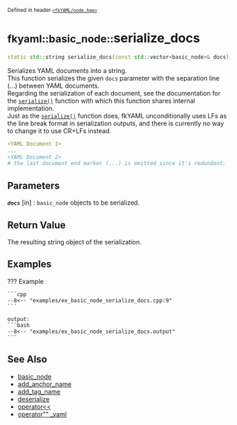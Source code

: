 <small>Defined in header [`<fkYAML/node.hpp>`](https://github.com/fktn-k/fkYAML/blob/develop/include/fkYAML/node.hpp)</small>

# <small>fkyaml::basic_node::</small>serialize_docs

```cpp
static std::string serialize_docs(const std::vector<basic_node>& docs);
```

Serializes YAML documents into a string.  
This function serializes the given `docs` parameter with the separation line (...) between YAML documents.  
Regarding the serialization of each document, see the documentation for the [`serialize()`](serialize.md) function with which this function shares internal implementation.  
Just as the [`serialize()`](serialize.md) function does, fkYAML unconditionally uses LFs as the line break format in serialization outputs, and there is currently no way to change it to use CR+LFs instead.  

```yaml
<YAML Document 1>
...
<YAML Document 2>
# the last document end marker (...) is omitted since it's redundant.
```

## **Parameters**

***`docs`*** [in]
:   `basic_node` objects to be serialized.

## **Return Value**

The resulting string object of the serialization.

## **Examples**

??? Example

    ```cpp
    --8<-- "examples/ex_basic_node_serialize_docs.cpp:9"
    ```

    output:
    ```bash
    --8<-- "examples/ex_basic_node_serialize_docs.output"
    ```

## **See Also**

* [basic_node](index.md)
* [add_anchor_name](add_anchor_name.md)
* [add_tag_name](add_tag_name.md)
* [deserialize](deserialize.md)
* [operator<<](insertion_operator.md)
* [operator"" _yaml](../operator_literal_yaml.md)
